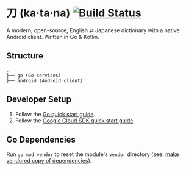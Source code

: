 # 刀 (ka·ta·na) [![Build Status](https://travis-ci.org/MorrisonCole/katana.svg?branch=master)](https://travis-ci.org/MorrisonCole/katana)
A modern, open-source, English ⇄ Japanese dictionary with a native Android client. Written in Go & Kotlin.

## Structure

```
.
├── go (Go services)
├── android (Android client)
```

## Developer Setup

1. Follow the [Go quick start guide](https://grpc.io/docs/quickstart/go/).
2. Follow the [Google Cloud SDK quick start guide](https://cloud.google.com/sdk/docs/quickstarts).

## Go Dependencies

Run `go mod vendor` to reset the module's `vendor` directory (see: [make vendored copy of dependencies](https://tip.golang.org/cmd/go/#hdr-Make_vendored_copy_of_dependencies)).
